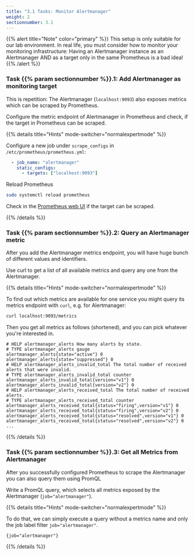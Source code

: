 ```yaml
---
title: "3.1 Tasks: Monitor Alertmanager"
weight: 2
sectionnumber: 3.1
---
```


{{% alert title="Note" color="primary" %}}
This setup is only suitable for our lab environment. In real life, you must consider how to monitor your monitoring infrastructure:
Having an Alertmanager instance as an Alertmanager AND as a target only in the same Prometheus is a bad idea!
{{% /alert %}}

### Task {{% param sectionnumber %}}.1: Add Alertmanager as monitoring target

This is repetition: The Alertmanager (`localhost:9093`) also exposes metrics which can be scraped by Prometheus.

Configure the metric endpoint of Alertmanager in Prometheus and check, if the target in Prometheus can be scraped.

{{% details title="Hints" mode-switcher="normalexpertmode" %}}

Configure a new job under `scrape_configs` in `/etc/prometheus/prometheus.yml`:
```yaml
  - job_name: "alertmanager"
    static_configs:
      - targets: ["localhost:9093"]
```

Reload Prometheus
```bash
sudo systemctl reload prometheus
```

Check in the [Prometheus web UI](http://LOCALHOST:9090/targets) if the target can be scraped.

{{% /details %}}

### Task {{% param sectionnumber %}}.2: Query an Alertmanager metric

After you add the Alertmanager metrics endpoint, you will have huge bunch of different values and identifiers.

Use curl to get a list of all available metrics and query any one from the Alertmanager.

{{% details title="Hints" mode-switcher="normalexpertmode" %}}

To find out which metrics are available for one service you might query its metrics endpoint with `curl`, e.g. for Alertmanager:

```bash
curl localhost:9093/metrics
```

Then you get all metrics as follows (shortened), and you can pick whatever you're interested in.

```openmetrics
# HELP alertmanager_alerts How many alerts by state.
# TYPE alertmanager_alerts gauge
alertmanager_alerts{state="active"} 0
alertmanager_alerts{state="suppressed"} 0
# HELP alertmanager_alerts_invalid_total The total number of received alerts that were invalid.
# TYPE alertmanager_alerts_invalid_total counter
alertmanager_alerts_invalid_total{version="v1"} 0
alertmanager_alerts_invalid_total{version="v2"} 0
# HELP alertmanager_alerts_received_total The total number of received alerts.
# TYPE alertmanager_alerts_received_total counter
alertmanager_alerts_received_total{status="firing",version="v1"} 0
alertmanager_alerts_received_total{status="firing",version="v2"} 0
alertmanager_alerts_received_total{status="resolved",version="v1"} 0
alertmanager_alerts_received_total{status="resolved",version="v2"} 0
...
```

{{% /details %}}

### Task {{% param sectionnumber %}}.3: Get all Metrics from Alertmanager

After you successfully configured Prometheus to scrape the Alertmanager you can also query them using PromQL

Write a PromQL query, which selects all metrics exposed by the Alertmanager (`job="alertmanager"`).

{{% details title="Hints" mode-switcher="normalexpertmode" %}}

To do that, we can simply execute a query without a metrics name and only the job label filter `job="alertmanager"`.

```promql
{job="alertmanager"}
```

{{% /details %}}

